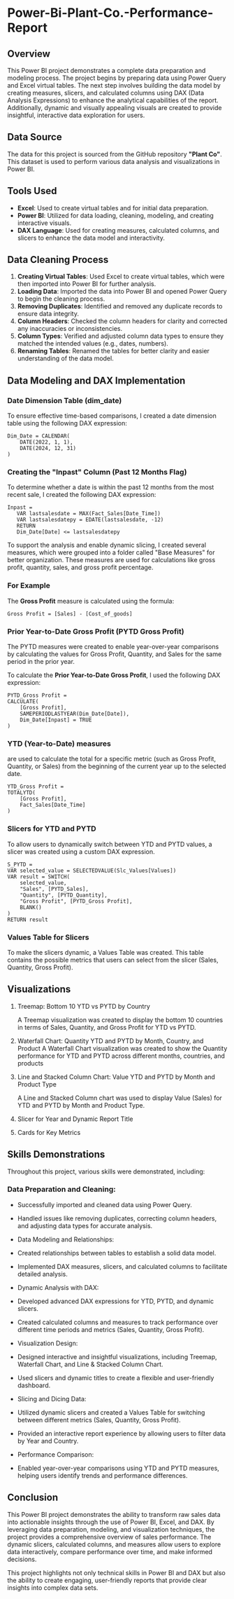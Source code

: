 # Power-Bi-Plant-Co.-Performance-Report

## Overview
This Power BI project demonstrates a complete data preparation and modeling process. The project begins by preparing data using Power Query and Excel virtual tables. The next step involves building the data model by creating measures, slicers, and calculated columns using DAX (Data Analysis Expressions) to enhance the analytical capabilities of the report. Additionally, dynamic and visually appealing visuals are created to provide insightful, interactive data exploration for users.

## Data Source
The data for this project is sourced from the GitHub repository **"Plant Co"**. This dataset is used to perform various data analysis and visualizations in Power BI.


## Tools Used
- **Excel**: Used to create virtual tables and for initial data preparation.
- **Power BI**: Utilized for data loading, cleaning, modeling, and creating interactive visuals.
- **DAX Language**: Used for creating measures, calculated columns, and slicers to enhance the data model and interactivity.


  
## Data Cleaning Process
1. **Creating Virtual Tables**: Used Excel to create virtual tables, which were then imported into Power BI for further analysis.
2. **Loading Data**: Imported the data into Power BI and opened Power Query to begin the cleaning process.
3. **Removing Duplicates**: Identified and removed any duplicate records to ensure data integrity.
4. **Column Headers**: Checked the column headers for clarity and corrected any inaccuracies or inconsistencies.
5. **Column Types**: Verified and adjusted column data types to ensure they matched the intended values (e.g., dates, numbers).
6. **Renaming Tables**: Renamed the tables for better clarity and easier understanding of the data model.


## Data Modeling and DAX Implementation

### Date Dimension Table (dim_date)
To ensure effective time-based comparisons, I created a date dimension table using the following DAX expression:

```DAX
Dim_Date = CALENDAR(
    DATE(2022, 1, 1),
    DATE(2024, 12, 31)
)

```

### Creating the "Inpast" Column (Past 12 Months Flag)
To determine whether a date is within the past 12 months from the most recent sale, I created the following DAX expression:

```DAX
Inpast = 
   VAR lastsalesdate = MAX(Fact_Sales[Date_Time])
   VAR lastsalesdatepy = EDATE(lastsalesdate, -12)
   RETURN
   Dim_Date[Date] <= lastsalesdatepy

```

To support the analysis and enable dynamic slicing, I created several measures, which were grouped into a folder called "Base Measures" for better organization. These measures are used for calculations like gross profit, quantity, sales, and gross profit percentage.

### For Example
The **Gross Profit** measure is calculated using the formula:

```DAX
Gross Profit = [Sales] - [Cost_of_goods]

```

### Prior Year-to-Date Gross Profit (PYTD Gross Profit)

The PYTD measures were created to enable year-over-year comparisons by calculating the values for Gross Profit, Quantity, and Sales for the same period in the prior year.


To calculate the **Prior Year-to-Date Gross Profit**, I used the following DAX expression:

```DAX
PYTD_Gross Profit = 
CALCULATE(
    [Gross Profit],
    SAMEPERIODLASTYEAR(Dim_Date[Date]),
    Dim_Date[Inpast] = TRUE
)

```

###  YTD (Year-to-Date) measures 

are used to calculate the total for a specific metric (such as Gross Profit, Quantity, or Sales) from the beginning of the current year up to the selected date.

```DAX
YTD_Gross Profit = 
TOTALYTD(
    [Gross Profit],
    Fact_Sales[Date_Time]
)
```

###  Slicers for YTD and PYTD

To allow users to dynamically switch between YTD and PYTD values, a slicer was created using a custom DAX expression.

```DAX
S_PYTD = 
VAR selected_value = SELECTEDVALUE(Slc_Values[Values])
VAR result = SWITCH(
    selected_value,
    "Sales", [PYTD_Sales],
    "Quantity", [PYTD_Quantity],
    "Gross Profit", [PYTD_Gross Profit],
    BLANK()
)
RETURN result
```

### Values Table for Slicers

To make the slicers dynamic, a Values Table was created. This table contains the possible metrics that users can select from the slicer (Sales, Quantity, Gross Profit). 

## Visualizations

1. Treemap: Bottom 10 YTD vs PYTD by Country

    A Treemap visualization was created to display the bottom 10 countries in terms of Sales, Quantity, and Gross Profit for YTD vs PYTD.
   
2. Waterfall Chart: Quantity YTD and PYTD by Month, Country, and Product
  A Waterfall Chart visualization was created to show the Quantity performance for YTD and PYTD across different months, countries, and products

3. Line and Stacked Column Chart: Value YTD and PYTD by Month and Product Type

   A Line and Stacked Column chart was used to display Value (Sales) for YTD and PYTD by Month and Product Type.
   
4. Slicer for Year and Dynamic Report Title
5. Cards for Key Metrics


## Skills Demonstrations
Throughout this project, various skills were demonstrated, including:

### Data Preparation and Cleaning:

- Successfully imported and cleaned data using Power Query.
- Handled issues like removing duplicates, correcting column headers, and adjusting data types for accurate analysis.
- Data Modeling and Relationships:

- Created relationships between tables to establish a solid data model.
- Implemented DAX measures, slicers, and calculated columns to facilitate detailed analysis.
- Dynamic Analysis with DAX:

- Developed advanced DAX expressions for YTD, PYTD, and dynamic slicers.
- Created calculated columns and measures to track performance over different time periods and metrics (Sales, Quantity, Gross Profit).
- Visualization Design:

- Designed interactive and insightful visualizations, including Treemap, Waterfall Chart, and Line & Stacked Column Chart.
- Used slicers and dynamic titles to create a flexible and user-friendly dashboard.
- Slicing and Dicing Data:

- Utilized dynamic slicers and created a Values Table for switching between different metrics (Sales, Quantity, Gross Profit).
- Provided an interactive report experience by allowing users to filter data by Year and Country.
- Performance Comparison:

- Enabled year-over-year comparisons using YTD and PYTD measures, helping users identify trends and performance differences.

## Conclusion
This Power BI project demonstrates the ability to transform raw sales data into actionable insights through the use of Power BI, Excel, and DAX. By leveraging data preparation, modeling, and visualization techniques, the project provides a comprehensive overview of sales performance. The dynamic slicers, calculated columns, and measures allow users to explore data interactively, compare performance over time, and make informed decisions.

This project highlights not only technical skills in Power BI and DAX but also the ability to create engaging, user-friendly reports that provide clear insights into complex data sets.   
      
